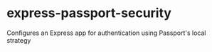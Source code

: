 # express-passport-security

Configures an Express app for authentication using Passport's local strategy
